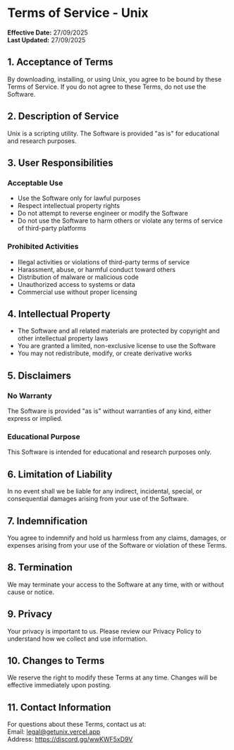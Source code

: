 # Terms of Service - Unix

**Effective Date:** 27/09/2025
<br>
**Last Updated:** 27/09/2025

## 1. Acceptance of Terms

By downloading, installing, or using Unix, you agree to be bound by these Terms of Service. If you do not agree to these Terms, do not use the Software.

## 2. Description of Service

Unix is a scripting utility. The Software is provided "as is" for educational and research purposes.

## 3. User Responsibilities

### Acceptable Use
- Use the Software only for lawful purposes
- Respect intellectual property rights
- Do not attempt to reverse engineer or modify the Software
- Do not use the Software to harm others or violate any terms of service of third-party platforms

### Prohibited Activities
- Illegal activities or violations of third-party terms of service
- Harassment, abuse, or harmful conduct toward others
- Distribution of malware or malicious code
- Unauthorized access to systems or data
- Commercial use without proper licensing

## 4. Intellectual Property

- The Software and all related materials are protected by copyright and other intellectual property laws
- You are granted a limited, non-exclusive license to use the Software
- You may not redistribute, modify, or create derivative works

## 5. Disclaimers

### No Warranty
The Software is provided "as is" without warranties of any kind, either express or implied.

### Educational Purpose
This Software is intended for educational and research purposes only.

## 6. Limitation of Liability

In no event shall we be liable for any indirect, incidental, special, or consequential damages arising from your use of the Software.

## 7. Indemnification

You agree to indemnify and hold us harmless from any claims, damages, or expenses arising from your use of the Software or violation of these Terms.

## 8. Termination

We may terminate your access to the Software at any time, with or without cause or notice.

## 9. Privacy

Your privacy is important to us. Please review our Privacy Policy to understand how we collect and use information.

## 10. Changes to Terms

We reserve the right to modify these Terms at any time. Changes will be effective immediately upon posting.

## 11. Contact Information

For questions about these Terms, contact us at:
<br>
Email: legal@getunix.vercel.app
<br>
Address: https://discord.gg/wwKWF5xD9V
